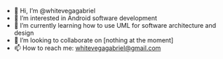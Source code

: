 - 👋 Hi, I’m @whitevegagabriel
- 👀 I’m interested in Android software development
- 🌱 I’m currently learning how to use UML for software architecture and design
- 💞️ I’m looking to collaborate on [nothing at the moment]
- 📫 How to reach me: whitevegagabriel@gmail.com

<!---
whitevegagabriel/whitevegagabriel is a ✨ special ✨ repository because its `README.md` (this file) appears on your GitHub profile.
You can click the Preview link to take a look at your changes.
--->
